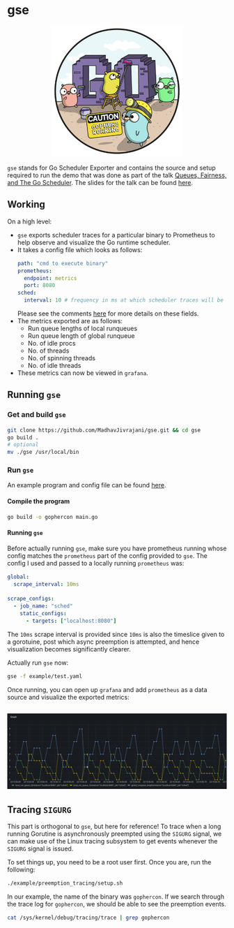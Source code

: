 # gse
<p align="center">
    <img src="https://github.com/ashleymcnamara/gophers/blob/master/GO_BUILD.png?raw=true" width="300" height="300">
</p>

`gse` stands for Go Scheduler Exporter and contains the source and setup required to run the demo that was done as part of the talk [Queues, Fairness, and The Go Scheduler](https://www.youtube.com/watch?v=wQpC99Xu1U4&list=PL2ntRZ1ySWBfulCVQD6EaU8c-GM56aUU7&index=10). The slides for the talk can be found [here](https://speakerdeck.com/madhavjivrajani/queues-fairness-and-the-go-scheduler).

## Working
On a high level:
- `gse` exports scheduler traces for a particular binary to Prometheus to help observe and visualize the Go runtime scheduler.
- It takes a config file which looks as follows:
    ```yaml
    path: "cmd to execute binary"
    prometheus:
      endpoint: metrics
      port: 8080
    sched:
      interval: 10 # frequency in ms at which scheduler traces will be emitted.
    ```
    Please see the comments [here](./pkg/utils/config.go) for more details on these fields.
- The metrics exported are as follows:
    - Run queue lengths of local runqueues
    - Run queue length of global runqueue
    - No. of idle procs
    - No. of threads
    - No. of spinning threads
    - No. of idle threads
- These metrics can now be viewed in `grafana`.

## Running `gse`
### Get and build `gse`
```sh
git clone https://github.com/MadhavJivrajani/gse.git && cd gse
go build .
# optional
mv ./gse /usr/local/bin
```
### Run `gse`
An example program and config file can be found [here](./example).
#### Compile the program
```sh
go build -o gophercon main.go
```
#### Running `gse`
Before actually running `gse`, make sure you have prometheus running whose config matches the `prometheus` part of the config provided to `gse`. The config I used and passed to a locally running `prometheus` was:
```yaml
global:
  scrape_interval: 10ms

scrape_configs:
  - job_name: "sched"
    static_configs:
      - targets: ["localhost:8080"]
```
The `10ms` scrape interval is provided since `10ms` is also the timeslice given to a gorotuine, post which async preemption is attempted, and hence visualization becomes significantly clearer.  

Actually run `gse` now:
```sh
gse -f example/test.yaml
```
Once running, you can open up `grafana` and add `prometheus` as a data source and visualize the exported metrics:

![grafana](./assets/grafana_out.png)
---

## Tracing `SIGURG`
This part is orthogonal to `gse`, but here for reference!
To trace when a long running Gorutine is asynchronously preempted using the `SIGURG` signal, we can make use of the Linux tracing subsystem to get events whenever the `SIGURG` signal is issued.  

To set things up, you need to be a root user first. Once you are, run the following:
```sh
./example/preemption_tracing/setup.sh
```

In our example, the name of the binary was `gophercon`. If we search through the trace log for `gophercon`, we should be able to see the preemption events.
```sh
cat /sys/kernel/debug/tracing/trace | grep gophercon
```